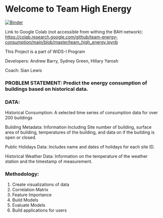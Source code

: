 # Welcome to Team High Energy

[![Binder](https://mybinder.org/badge_logo.svg)](https://mybinder.org/v2/gh/team-energy-consumption/main/binder)

Link to Google Colab (not accessible from withing the BAH network):
https://colab.research.google.com/github/team-energy-consumption/main/blob/master/team_high_energy.ipynb


This Project is a part of WiDS-I Program

Developers: Andrew Barry, Sydney Green, Hillary Yarosh

Coach: Sian Lewis

### PROBLEM STATEMENT: Predict the energy consumption of buildings based on historical data. 

### DATA: 

Historical Consumption: A selected time series of consumption data for over 200 buildings

Building Metadata: Information Including Site number of building, surface area of building, temperatures of the building, and data on if the building is open or closed.

Public Holidays Data: Includes name and dates of holidays for each site ID.

Historical Weather Data: Information on the temperature of the weather station and the timestamp of measurement. 


### Methodology:

1. Create visualizations of data
2. Correlation Matrix
3. Feature Importance
4. Build Models
5. Evaluate Models
6. Build applications for users

